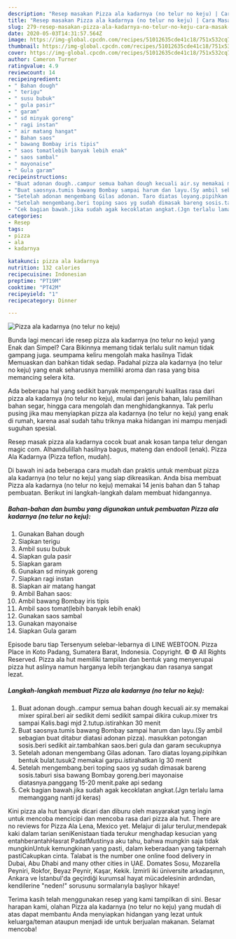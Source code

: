 ```yaml
---
description: "Resep masakan Pizza ala kadarnya (no telur no keju) | Cara Masak Pizza ala kadarnya (no telur no keju) Yang Menggugah Selera"
title: "Resep masakan Pizza ala kadarnya (no telur no keju) | Cara Masak Pizza ala kadarnya (no telur no keju) Yang Menggugah Selera"
slug: 279-resep-masakan-pizza-ala-kadarnya-no-telur-no-keju-cara-masak-pizza-ala-kadarnya-no-telur-no-keju-yang-menggugah-selera
date: 2020-05-03T14:31:57.564Z
image: https://img-global.cpcdn.com/recipes/51012635cde41c18/751x532cq70/pizza-ala-kadarnya-no-telur-no-keju-foto-resep-utama.jpg
thumbnail: https://img-global.cpcdn.com/recipes/51012635cde41c18/751x532cq70/pizza-ala-kadarnya-no-telur-no-keju-foto-resep-utama.jpg
cover: https://img-global.cpcdn.com/recipes/51012635cde41c18/751x532cq70/pizza-ala-kadarnya-no-telur-no-keju-foto-resep-utama.jpg
author: Cameron Turner
ratingvalue: 4.9
reviewcount: 14
recipeingredient:
- " Bahan dough"
- " terigu"
- " susu bubuk"
- " gula pasir"
- " garam"
- " sd minyak goreng"
- " ragi instan"
- " air matang hangat"
- " Bahan saos"
- " bawang Bombay iris tipis"
- " saos tomatlebih banyak lebih enak"
- " saos sambal"
- " mayonaise"
- " Gula garam"
recipeinstructions:
- "Buat adonan dough..campur semua bahan dough kecuali air.sy memakai mixer spiral.beri air sedikit demi sedikit sampai dikira cukup.mixer trs sampai Kalis.bagi mjd 2.tutup.istirahkan 30 menit"
- "Buat saosnya.tumis bawang Bombay sampai harum dan layu.(Sy ambil sebagian buat ditabur diatasi adonan pizza). masukkan potongan sosis.beri sedikit air.tambahkan saos.beri gula dan garam secukupnya"
- "Setelah adonan mengembang Gilas adonan. Taro diatas loyang.pipihkan bentuk bulat.tusuk2 memakai garpu.istirahatkan lg 30 menit"
- "Setelah mengembang.beri toping saos yg sudah dimasak bareng sosis.taburi sisa bawang Bombay goreng.beri mayonaise diatasnya.panggang 15-20 menit.pake api sedang"
- "Cek bagian bawah.jika sudah agak kecoklatan angkat.(Jgn terlalu lama memanggang nanti jd keras)"
categories:
- Resep
tags:
- pizza
- ala
- kadarnya

katakunci: pizza ala kadarnya 
nutrition: 132 calories
recipecuisine: Indonesian
preptime: "PT19M"
cooktime: "PT42M"
recipeyield: "1"
recipecategory: Dinner

---
```



![Pizza ala kadarnya (no telur no keju)](https://img-global.cpcdn.com/recipes/51012635cde41c18/751x532cq70/pizza-ala-kadarnya-no-telur-no-keju-foto-resep-utama.jpg)

Bunda lagi mencari ide resep pizza ala kadarnya (no telur no keju) yang Enak dan Simpel? Cara Bikinnya memang tidak terlalu sulit namun tidak gampang juga. seumpama keliru mengolah maka hasilnya Tidak Memuaskan dan bahkan tidak sedap. Padahal pizza ala kadarnya (no telur no keju) yang enak seharusnya memiliki aroma dan rasa yang bisa memancing selera kita.

Ada beberapa hal yang sedikit banyak mempengaruhi kualitas rasa dari pizza ala kadarnya (no telur no keju), mulai dari jenis bahan, lalu pemilihan bahan segar, hingga cara mengolah dan menghidangkannya. Tak perlu pusing jika mau menyiapkan pizza ala kadarnya (no telur no keju) yang enak di rumah, karena asal sudah tahu triknya maka hidangan ini mampu menjadi suguhan spesial.

Resep masak pizza ala kadarnya cocok buat anak kosan tanpa telur dengan magic com. Alhamdulillah hasilnya bagus, mateng dan endooll (enak). Pizza Ala Kadarnya (Pizza teflon, mudah).


Di bawah ini ada beberapa cara mudah dan praktis untuk membuat pizza ala kadarnya (no telur no keju) yang siap dikreasikan. Anda bisa membuat Pizza ala kadarnya (no telur no keju) memakai 14 jenis bahan dan 5 tahap pembuatan. Berikut ini langkah-langkah dalam membuat hidangannya.

<!--inarticleads1-->

##### Bahan-bahan dan bumbu yang digunakan untuk pembuatan Pizza ala kadarnya (no telur no keju):

1. Gunakan  Bahan dough
1. Siapkan  terigu
1. Ambil  susu bubuk
1. Siapkan  gula pasir
1. Siapkan  garam
1. Gunakan  sd minyak goreng
1. Siapkan  ragi instan
1. Siapkan  air matang hangat
1. Ambil  Bahan saos:
1. Ambil  bawang Bombay iris tipis
1. Ambil  saos tomat(lebih banyak lebih enak)
1. Gunakan  saos sambal
1. Gunakan  mayonaise
1. Siapkan  Gula garam


Episode baru tiap Tersenyum selebar-lebarnya di LINE WEBTOON. Pizza Place in Koto Padang, Sumatera Barat, Indonesia. Copyright. © © All Rights Reserved. Pizza ala hut memiliki tampilan dan bentuk yang menyerupai pizza hut aslinya namun harganya lebih terjangkau dan rasanya sangat lezat. 

<!--inarticleads2-->

##### Langkah-langkah membuat Pizza ala kadarnya (no telur no keju):

1. Buat adonan dough..campur semua bahan dough kecuali air.sy memakai mixer spiral.beri air sedikit demi sedikit sampai dikira cukup.mixer trs sampai Kalis.bagi mjd 2.tutup.istirahkan 30 menit
1. Buat saosnya.tumis bawang Bombay sampai harum dan layu.(Sy ambil sebagian buat ditabur diatasi adonan pizza). masukkan potongan sosis.beri sedikit air.tambahkan saos.beri gula dan garam secukupnya
1. Setelah adonan mengembang Gilas adonan. Taro diatas loyang.pipihkan bentuk bulat.tusuk2 memakai garpu.istirahatkan lg 30 menit
1. Setelah mengembang.beri toping saos yg sudah dimasak bareng sosis.taburi sisa bawang Bombay goreng.beri mayonaise diatasnya.panggang 15-20 menit.pake api sedang
1. Cek bagian bawah.jika sudah agak kecoklatan angkat.(Jgn terlalu lama memanggang nanti jd keras)


Kini pizza ala hut banyak dicari dan diburu oleh masyarakat yang ingin untuk mencoba mencicipi dan mencoba rasa dari pizza ala hut. There are no reviews for Pizza Ala Lena, Mexico yet. Melajur di jalur terulur,mendepak kaki dalam tarian seniKenistaan tiada terukur menghadap kesucian yang entahberantahHasrat PadatMustinya aku tahu, bahwa mungkin saja tidak mungkinUntuk kemungkinan yang pasti, dalam keberadaan yang takpernah pastiCakupkan cinta. Talabat is the number one online food delivery in Dubai, Abu Dhabi and many other cities in UAE. Domates Sosu, Mozarella Peyniri, Rokfor, Beyaz Peynir, Kaşar, Kekik. İzmirli iki üniversite arkadaşının, Ankara ve İstanbul&#39;da geçirdiği kurumsal hayat mücadelesinin ardından, kendilerine &#34;neden!&#34; sorusunu sormalarıyla başlıyor hikaye! 

Terima kasih telah menggunakan resep yang kami tampilkan di sini. Besar harapan kami, olahan Pizza ala kadarnya (no telur no keju) yang mudah di atas dapat membantu Anda menyiapkan hidangan yang lezat untuk keluarga/teman ataupun menjadi ide untuk berjualan makanan. Selamat mencoba!
